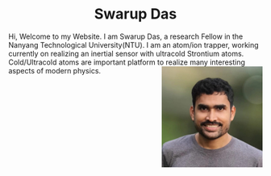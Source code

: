 # <h1 align="center"> Swarup Das
Hi, Welcome to my Website. I am Swarup Das, a research Fellow in the Nanyang Technological University(NTU). I am an atom/ion trapper, working currently on realizing 
an inertial sensor with ultracold Strontium atoms. Cold/Ultracold atoms are important platform to realize many interesting aspects of modern physics. 
<img src="pic_github.jpg" width="200" height="200" align="right">
